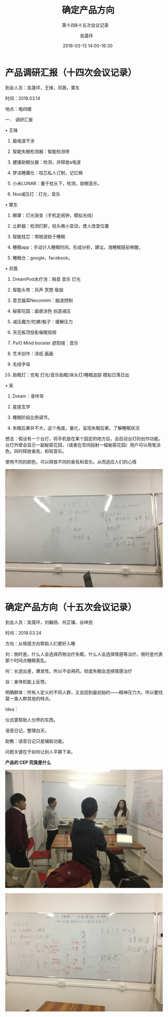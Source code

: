 ﻿---
layout:     post
title:      确定产品方向
subtitle:   第十四&十五次会议记录
date:       2018-03-13 14:00-16:30
author:     吴晟坪
header-img: img/Meeting_Record_bg.jpg
catalog: true
tags:
    - Meeting
---

# 产品调研汇报（十四次会议记录）

到会人员：吴晟坪，王锋，邓茜，栗东

时间：2018.03.14

地点：电四楼

一．	调研汇报

•	王锋

1.	脑电波干涉

2.	智能失眠检测器：智能检测带

3.	健康助眠仪器：检测，并释放a电波

4.	梦洁睡魔仕：枕芯私人订制，记忆棉

5.	小米LUNAR：置于枕头下，检测，助眠音乐，

6.	Nox减压灯：灯光，音乐

•	 栗东

1.	眼罩：灯光渐变（手机定闹钟，模拟光线）

2.	止鼾器：检测打鼾，枕头微小变动，使人改变位置

3.	智能枕芯：带她波助于睡眠

4.	睡眠app：手动计入睡眠时间，形成分析，建议。浅睡眠提前唤醒，

5.	睡眠仓：google，facebook。

•	邓茜

1.	DreamPod水疗池：隔音 音乐 灯光

2.	智能头带：风声 冥想 瑜伽

3.	意念猫耳Necomimi：脑波控制

4.	秘密花园：画册涂色 创造减压

5.	减压魔方/陀螺/骰子：缓解压力

6.	天花板顶投影催眠视频

7.	PsiO Mind booster 遮阳镜：音乐

8.	艺术创作：涂纸 画画

9.	毛线字母

10.	助眠灯：充电 灯光/音乐助眠/床头灯/睡眠追踪 模拟日落日出

•	吴

1.	Dream：骨传导

2.	星座玄学

3.	睡眠阶段比例调节。

4.	失眠后果并不大，这个角度。量化，呈现失眠后果，了解睡眠状况

想法：假设有一个台灯，将手机放在某个固定的地方后，会启动台灯的创作功能，台灯外壁会显示一副秘密花园，（或者在空间投射一幅秘密花园）用户可以用笔涂色。同时释放香氛，和轻音乐。

使用不同的颜色，可以释放不同的香氛和音乐。从而适应人们的心情

![](https://github.com/Design-Thinking/Design-Thinking.github.io/blob/master/img/meeting_Record/13-3.jpg?raw=true)

# 确定产品方向（十五次会议记录）

到会人员：吴晟坪，刘翰扬、何芷璠、谷坤民

时间：2018.03.24

方向：从情感方向帮助人们更好入睡

刘：倒时差。什么人会选择药物治疗失眠，什么人会选择情感等治疗。倒时差代表那个时间点睡眠紊乱。

何：长途出差，爆发性。所以不会用药。轻度失眠会选择情感治疗

谷：身体机能上反馈。

明确群体：所有人定义的不同人群，又会回到最初始的——精神压力大。所以要找莫一类人群其他的特点。

Idea：

仪式感帮助人分界的东西。

语音日记，整理白天。

助教：语音日记只是辅助功能。

问题关键在于如何让别人平静下来。

**产品的 CEP 究竟是什么**

![](https://github.com/Design-Thinking/Design-Thinking.github.io/blob/master/img/meeting_Record/13-1.jpg?raw=true)

![](https://github.com/Design-Thinking/Design-Thinking.github.io/blob/master/img/meeting_Record/13-2.jpg?raw=true)
